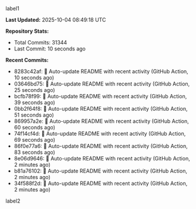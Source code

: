 
label1 
<!-- ACTIVITY_START -->
**Last Updated:** 2025-10-04 08:49:18 UTC

**Repository Stats:**
- Total Commits: 31344
- Last Commit: 10 seconds ago

**Recent Commits:**
- 8283c42af: 🤖 Auto-update README with recent activity (GitHub Action, 10 seconds ago)
- 03646bd75: 🤖 Auto-update README with recent activity (GitHub Action, 25 seconds ago)
- bcfb78f99: 🤖 Auto-update README with recent activity (GitHub Action, 39 seconds ago)
- 0bb2f64f8: 🤖 Auto-update README with recent activity (GitHub Action, 51 seconds ago)
- 869957a2e: 🤖 Auto-update README with recent activity (GitHub Action, 60 seconds ago)
- 74f14cf4d: 🤖 Auto-update README with recent activity (GitHub Action, 69 seconds ago)
- 86f0e77a6: 🤖 Auto-update README with recent activity (GitHub Action, 83 seconds ago)
- 8e06d9646: 🤖 Auto-update README with recent activity (GitHub Action, 2 minutes ago)
- b81a76102: 🤖 Auto-update README with recent activity (GitHub Action, 2 minutes ago)
- 34f588f2d: 🤖 Auto-update README with recent activity (GitHub Action, 2 minutes ago)
<!-- ACTIVITY_END -->

label2
